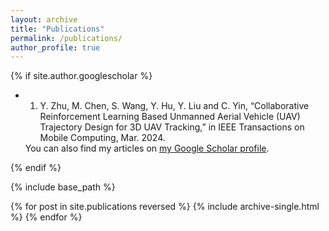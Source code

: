 ```yaml
---
layout: archive
title: "Publications"
permalink: /publications/
author_profile: true
---
```


{% if site.author.googlescholar %}
  
* 1. Y. Zhu, M. Chen, S. Wang, Y. Hu, Y. Liu and C. Yin, “Collaborative Reinforcement Learning Based Unmanned Aerial Vehicle (UAV) Trajectory Design for 3D UAV Tracking,” in IEEE Transactions on Mobile Computing, Mar. 2024. 
  
  <div class="wordwrap">You can also find my articles on <a href="{{site.author.googlescholar}}">my Google Scholar profile</a>.</div>
{% endif %}



{% include base_path %}

{% for post in site.publications reversed %}
  {% include archive-single.html %}
{% endfor %}
